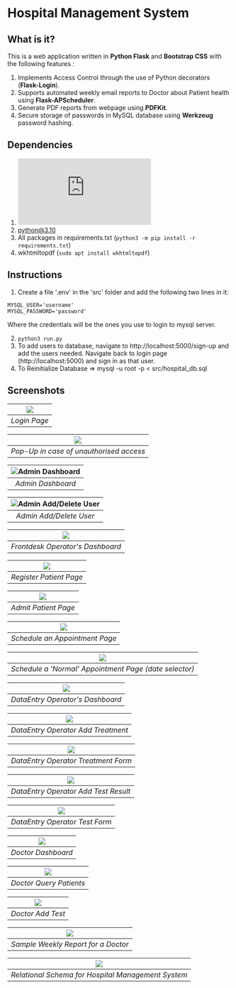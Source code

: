 # Hospital Management System

## What is it?

This is a web application written in **Python Flask** and **Bootstrap CSS** with the following features :
1. Implements Access Control through the use of Python decorators (**Flask-Login**).
2. Supports automated weekly email reports to Doctor about Patient health using **Flask-APScheduler**.
3. Generate PDF reports from webpage using **PDFKit**.
4. Secure storage of passwords in MySQL database using **Werkzeug** password hashing.

## Dependencies

1. ![mysql](https://dev.mysql.com/doc/refman/8.0/en/installing.html)
2. python@3.10
3. All packages in requirements.txt (`python3 -m pip install -r requirements.txt`)
4. wkhtmltopdf (`sudo apt install wkhtmltopdf`)

## Instructions

1. Create a file '.env' in the 'src' folder and add the following two lines in it:
```
MYSQL_USER='username'
MYSQL_PASSWORD='password'
```
Where the credentials will be the ones you use to login to mysql server.

2. `python3 run.py`
3. To add users to database, navigate to http://localhost:5000/sign-up and add the users needed. Navigate back to login page (http://localhost:5000) and sign in as that user.
4. To Reinitialize Database => mysql -u root -p < src/hospital_db.sql

## Screenshots

| ![](./images/login.png) |
|:--:|
| *Login Page* |

| ![](./images/login_unauthorised.png) |
|:--:|
| *Pop-Up in case of unauthorised access* |

| ![Admin Dashboard](./images/admin_dashboard.png) | 
|:--:| 
| *Admin Dashboard* |

| ![Admin Add/Delete User](./images/admin_add_del.png) |
|:--:|
| *Admin Add/Delete User* |

| ![](./images/fdo_dashboard.png) |
|:--:|
| *Frontdesk Operator's Dashboard* |

| ![](./images/fdo_register.png) |
|:--:|
| *Register Patient Page* |

| ![](./images/fdo_admit.png) |
|:--:|
| *Admit Patient Page* |

| ![](./images/fdo_appt.png) |
|:--:|
| *Schedule an Appointment Page* |

| ![](./images/fdo_appt_date.png) |
|:--:|
| *Schedule a 'Normal' Appointment Page (date selector)* |

| ![](./images/deo_dashboard.png) |
|:--:|
| *DataEntry Operator's Dashboard* |

| ![](./images/deo_add_treatment.png) |
|:--:|
| *DataEntry Operator Add Treatment* |

| ![](./images/deo_treatment_filled.png) |
|:--:|
| *DataEntry Operator Treatment Form* |

| ![](./images/deo_add_test.png) |
|:--:|
| *DataEntry Operator Add Test Result* |

| ![](./images/deo_test_filled.png) |
|:--:|
| *DataEntry Operator Test Form* |

| ![](./images/doc_dashboard.png) |
|:--:|
| *Doctor Dashboard* |

| ![](./images/doc_query_patients.png) |
|:--:|
| *Doctor Query Patients* |

| ![](./images/doc_add_test.png) |
|:--:|
| *Doctor Add Test* |

| ![](./images/sample_doctor_report.png) |
|:--:|
| *Sample Weekly Report for a Doctor* |

| ![](./images/schema.png) |
|:--:|
| *Relational Schema for Hospital Management System* |